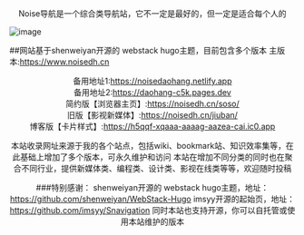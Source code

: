 <center>Noise导航是一个综合类导航站，它不一定是最好的，但一定是适合每个人的</center>

![image](https://cdn.staticaly.com/gh/rcy1314/tuchuang@main/NV/image.2zyhlyiboog0.jpg)

##网站基于shenweiyan开源的 webstack hugo主题，目前包含多个版本
主版本:https://www.noisedh.cn<center>
备用地址1:https://noisedaohang.netlify.app<center>
备用地址2:https://daohang-c5k.pages.dev<center>
简约版【浏览器主页】:https://noisedh.cn/soso/<center>
旧版【影视新媒体】:https://noisedh.cn/jiuban/<center>
博客版【卡片样式】:https://h5qqf-xqaaa-aaaag-aazea-cai.ic0.app<center>

本站收录网址来源于我的各个站点，包括wiki、bookmark站、知识效率集等，在此基础上增加了多个版本，可永久维护和访问
本站在增加不同分类的同时也在聚合不同行业，提供新媒体类、编程类、设计类、影视在线类等等，欢迎随时投稿

###特别感谢：
    shenweiyan开源的 webstack hugo主题，地址：https://github.com/shenweiyan/WebStack-Hugo
imsyy开源的起始页，地址：https://github.com/imsyy/Snavigation
同时本站也支持开源，你可以自托管或使用本站维护的版本
